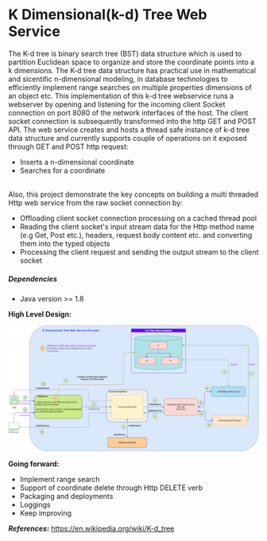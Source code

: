 # K Dimensional(k-d) Tree Web Service
The K-d tree is binary search tree (BST) data structure which is used to partition Euclidean space to organize and store the coordinate points into a k dimensions. The K-d tree data structure has practical use in mathematical and sicentific n-dimensional modeling, in database technologies to efficiently implement range searches on multiple properties dimensions of an object etc. 
This implementation of this k-d tree webservice runs a webserver by opening and listening for the incoming client Socket connection on port 8080 of the network interfaces of the host. The client socket connection is subsequently transformed into the http GET and POST API. The web service creates and hosts a thread safe instance of k-d tree data structure and currently supports couple of operations on it exposed through GET and POST http request:
- Inserts a n-dimensional coordinate
- Searches for a coordinate
<br />
Also, this project demonstrate the key concepts on building a multi threaded Http web service from the raw socket connection by:

- Offloading client socket connection processing on a cached thread pool
- Reading the client socket's input stream data for the Http method name (e.g Get, Post etc.), headers, request body content etc. and converting them into the typed objects
- Processing the client request and sending the output stream to the client socket

##### Dependencies
- Java version >= 1.8

**High Level Design:**

![alternativetext](/kd-tree-webservice-design.png)


**Going forward:**
- Implement range search
- Support of coordinate delete through Http DELETE verb
- Packaging and deployments
- Loggings
- Keep improving

***References:***
https://en.wikipedia.org/wiki/K-d_tree

